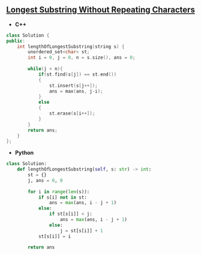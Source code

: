 ## [Longest Substring Without Repeating Characters](https://leetcode.com/problems/longest-substring-without-repeating-characters/)

* **C++**
```cpp
class Solution {
public:
    int lengthOfLongestSubstring(string s) {
        unordered_set<char> st;
        int i = 0, j = 0, n = s.size(), ans = 0;
        
        while(j < n){
            if(st.find(s[j]) == st.end())
            {
                st.insert(s[j++]);
                ans = max(ans, j-i);
            }
            else
            {
                st.erase(s[i++]);
            }
        }
        return ans;
    }
};
```

* **Python**
```py
class Solution:
    def lengthOfLongestSubstring(self, s: str) -> int:
        st = {}
        j, ans = 0, 0
        
        for i in range(len(s)):
            if s[i] not in st:
                ans = max(ans, i - j + 1)
            else:
                if st[s[i]] < j:
                    ans = max(ans, i - j + 1)
                else:
                    j = st[s[i]] + 1
            st[s[i]] = i
        
        return ans
```

